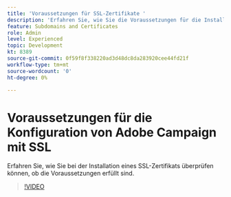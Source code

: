 ```yaml
---
title: 'Voraussetzungen für SSL-Zertifikate '
description: 'Erfahren Sie, wie Sie die Voraussetzungen für die Installation eines SSL-Zertifikats bestätigen. '
feature: Subdomains and Certificates
role: Admin
level: Experienced
topic: Development
kt: 8389
source-git-commit: 0f59f8f338220ad3d48dc8da283920cee44fd21f
workflow-type: tm+mt
source-wordcount: '0'
ht-degree: 0%

---
```



# Voraussetzungen für die Konfiguration von Adobe Campaign mit SSL

Erfahren Sie, wie Sie bei der Installation eines SSL-Zertifikats überprüfen können, ob die Voraussetzungen erfüllt sind.

>[!VIDEO](https://video.tv.adobe.com/v/335894?quality=12)
